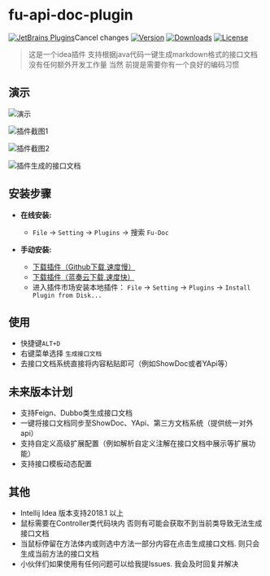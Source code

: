 
# fu-api-doc-plugin

[![JetBrains Plugins](https://img.shields.io/jetbrains/plugin/v/19269-fu-doc.svg)](https://plugins.jetbrains.com/plugin/19269-fu-doc)Cancel changes
[![Version](http://phpstorm.espend.de/badge/19269/version)](https://plugins.jetbrains.com/plugin/19269-fu-doc/versions)
[![Downloads](https://img.shields.io/jetbrains/plugin/d/19269-fu-doc.svg)](https://plugins.jetbrains.com/plugin/19269-fu-doc)
[![License](https://img.shields.io/badge/license-MIT-red.svg)]()


> 这是一个idea插件 支持根据java代码一键生成markdown格式的接口文档 没有任何额外开发工作量 当然 前提是需要你有一个良好的编码习惯


演示
---
![演示](https://user-images.githubusercontent.com/100477650/171110724-8a653d36-ee3d-4337-a662-1dc68d400e98.gif)

![插件截图1](https://user-images.githubusercontent.com/100477650/171110675-0822fee0-7a3e-4c59-b7cc-d645ac9feaee.png)

![插件截图2](https://user-images.githubusercontent.com/100477650/171111420-cc94d6de-7d83-4132-a97a-23b1ab6c5408.png)

![插件生成的接口文档](https://user-images.githubusercontent.com/100477650/171110794-b1aacc55-8ca1-4795-a018-9e429b62fa9f.png)


安装步骤
---

- **在线安装:**
    - `File` -> `Setting` -> `Plugins` -> 搜索 `Fu-Doc`

- **手动安装:**
    - [下载插件（Github下载,速度慢）](https://github.com/wangdingfu/fu-api-doc-plugin/releases)
    - [下载插件（蓝奏云下载,速度快）](https://wwi.lanzoup.com/igx8P05q4h1e)
    - 进入插件市场安装本地插件： `File` -> `Setting` -> `Plugins`
      -> `Install Plugin from Disk...`
      

使用
----

- 快捷键`ALT+D`
- 右键菜单选择 `生成接口文档`
- 去接口文档系统直接将内容粘贴即可（例如ShowDoc或者YApi等）

未来版本计划
----

- 支持Feign、Dubbo类生成接口文档
- 一键将接口文档同步至ShowDoc、YApi、第三方文档系统（提供统一对外api）
- 支持自定义高级扩展配置（例如解析自定义注解在接口文档中展示等扩展功能）
- 支持接口模板动态配置

其他
---

- Intellij Idea 版本支持2018.1 以上
- 鼠标需要在Controller类代码块内 否则有可能会获取不到当前类导致无法生成接口文档
- 当鼠标停留在方法体内或则选中方法一部分内容在点击生成接口文档. 则只会生成当前方法的接口文档
- 小伙伴们如果使用有任何问题可以给我提Issues. 我会及时回复并解决

